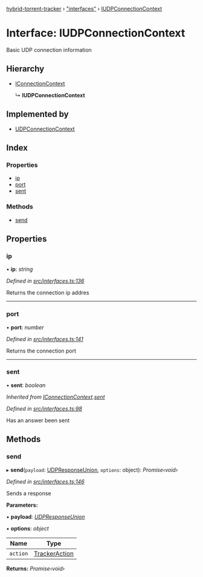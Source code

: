 [hybrid-torrent-tracker](../README.md) › ["interfaces"](../modules/_interfaces_.md) › [IUDPConnectionContext](_interfaces_.iudpconnectioncontext.md)

# Interface: IUDPConnectionContext

Basic UDP connection information

## Hierarchy

* [IConnectionContext](_interfaces_.iconnectioncontext.md)

  ↳ **IUDPConnectionContext**

## Implemented by

* [UDPConnectionContext](../classes/_contexts_connections_udp_.udpconnectioncontext.md)

## Index

### Properties

* [ip](_interfaces_.iudpconnectioncontext.md#ip)
* [port](_interfaces_.iudpconnectioncontext.md#port)
* [sent](_interfaces_.iudpconnectioncontext.md#sent)

### Methods

* [send](_interfaces_.iudpconnectioncontext.md#send)

## Properties

###  ip

• **ip**: *string*

*Defined in [src/interfaces.ts:136](https://github.com/negezor/hybrid-torrent-tracker/blob/c8824be/src/interfaces.ts#L136)*

Returns the connection ip addres

___

###  port

• **port**: *number*

*Defined in [src/interfaces.ts:141](https://github.com/negezor/hybrid-torrent-tracker/blob/c8824be/src/interfaces.ts#L141)*

Returns the connection port

___

###  sent

• **sent**: *boolean*

*Inherited from [IConnectionContext](_interfaces_.iconnectioncontext.md).[sent](_interfaces_.iconnectioncontext.md#sent)*

*Defined in [src/interfaces.ts:98](https://github.com/negezor/hybrid-torrent-tracker/blob/c8824be/src/interfaces.ts#L98)*

Has an answer been sent

## Methods

###  send

▸ **send**(`payload`: [UDPResponseUnion](../modules/_interfaces_.md#udpresponseunion), `options`: object): *Promise‹void›*

*Defined in [src/interfaces.ts:146](https://github.com/negezor/hybrid-torrent-tracker/blob/c8824be/src/interfaces.ts#L146)*

Sends a response

**Parameters:**

▪ **payload**: *[UDPResponseUnion](../modules/_interfaces_.md#udpresponseunion)*

▪ **options**: *object*

Name | Type |
------ | ------ |
`action` | [TrackerAction](../enums/_constants_.trackeraction.md) |

**Returns:** *Promise‹void›*
